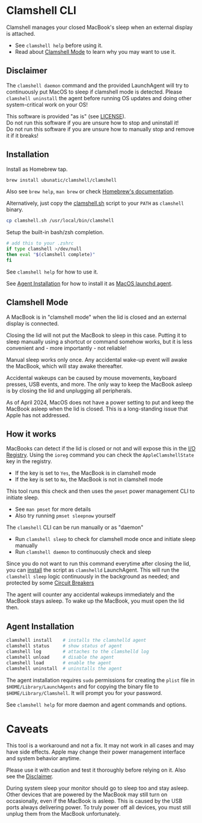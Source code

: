 Clamshell CLI
=============
Clamshell manages your closed MacBook's sleep when an external display is attached.

- See `clamshell help` before using it.
- Read about [Clamshell Mode](#clamshell-mode) to learn why you may want to use it.

Disclaimer
----------
The `clamshell daemon` command and the provided LaunchAgent will try to continuously put MacOS to sleep if clamshell mode is detected. Please `clamshell uninstall` the agent before running OS updates and doing other system-critical work on your OS!

This software is provided "as is" (see [LICENSE](LICENSE)). \
Do not run this software if you are unsure how to stop and uninstall it! \
Do not run this software if you are unsure how to manually stop and remove it if it breaks!

Installation
------------
Install as Homebrew tap.
```sh
brew install ubunatic/clamshell/clamshell
```
Also see `brew help`, `man brew` or check [Homebrew's documentation](https://docs.brew.sh).

Alternatively, just copy the [clamshell.sh](clamshell.sh) script to your `PATH` as `clamshell` binary.
```sh
cp clamshell.sh /usr/local/bin/clamshell
```

Setup the built-in bash/zsh completion.
```sh
# add this to your .zshrc
if type clamshell >/dev/null
then eval "$(clamshell complete)"
fi
```

See `clamshell help` for how to use it.

See [Agent Installation](#agent-installation) for how to install it as [MacOS launchd agent](https://developer.apple.com/library/archive/documentation/MacOSX/Conceptual/BPSystemStartup/Chapters/CreatingLaunchdJobs.html).

Clamshell Mode
--------------
A MacBook is in "clamshell mode" when the lid is closed and an external display is connected.

Closing the lid will not put the MacBook to sleep in this case. Putting it to sleep manually
using a shortcut or command somehow works, but it is less convenient and - more importantly -
not reliable!

Manual sleep works only once. Any accidental wake-up event will awake the MacBook, which will
stay awake thereafter.

Accidental wakeups can be caused by mouse movements, keyboard presses, USB events, and more.
The only way to keep the MacBook asleep is by closing the lid and unplugging all peripherals.

As of April 2024, MacOS does not have a power setting to put and keep the MacBook asleep when
the lid is closed. This is a long-standing issue that Apple has not addressed.

How it works
------------
MacBooks can detect if the lid is closed or not and will expose this in the [I/O Registry](https://developer.apple.com/library/archive/documentation/DeviceDrivers/Conceptual/IOKitFundamentals/TheRegistry/TheRegistry.html).
Using the `ioreg` command you can check the `AppleClamshellState` key in the registry.

- If the key is set to `Yes`, the MacBook is in clamshell mode
- If the key is set to `No`, the MacBook is not in clamshell mode

This tool runs this check and then uses the `pmset` power management CLI to initiate sleep.

- See `man pmset` for more details
- Also try running `pmset sleepnow` yourself

The `clamshell` CLI can be run manually or as "daemon"

- Run `clamshell sleep` to check for clamshell mode once and initiate sleep manually
- Run `clamshell daemon` to continuously check and sleep

Since you do not want to run this command everytime after closing the lid, you can [install](#agent-installation)
the script as `clamshelld` LaunchAgent. This will run the `clamshell sleep` logic continuously in the background as needed; and protected by some [Circuit Breakers](docs/development.md#circuit-breakers)

The agent will counter any accidental wakeups immediately and the MacBook stays asleep.
To wake up the MacBook, you must open the lid then.

Agent Installation
------------------
```sh
clamshell install    # installs the clamshelld agent
clamshell status     # show status of agent
clamshell log        # attaches to the clamshelld log
clamshell unload     # disable the agent
clamshell load       # enable the agent
clamshell uninstall  # uninstalls the agent
```

The agent installation requires `sudo` permissions for creating the `plist` file in `$HOME/Library/LaunchAgents` and for copying the binary file to `$HOME/Library/Clamshell`. It will prompt you for your password.

See `clamshell help` for more daemon and agent commands and options.

Caveats
=======
This tool is a workaround and not a fix. It may not work in all cases and may have side effects. Apple may change their power management interface and system behavior anytime.

Please use it with caution and test it thoroughly before relying on it. Also see the [Disclaimer](#disclaimer).

During system sleep your monitor should go to sleep too and stay asleep.
Other devices that are powered by the MacBook may still turn on occasionally,
even if the MacBook is asleep. This is caused by the USB ports always delivering power.
To truly power off all devices, you must still unplug them from the MacBook unfortunately.

